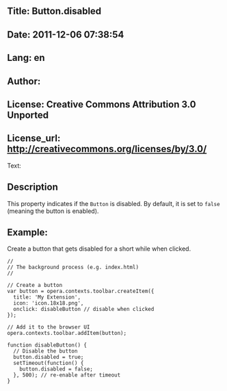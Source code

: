 Title: Button.disabled
----
Date: 2011-12-06 07:38:54
----
Lang: en
----
Author: 
----
License: Creative Commons Attribution 3.0 Unported
----
License_url: http://creativecommons.org/licenses/by/3.0/
----
Text:

<h2>Description</h2>

<p>This property indicates if the <code>Button</code> is disabled. By default, it is set to <code>false</code> (meaning the button is enabled).</p>

<h2>Example:</h2>

<p>Create a button that gets disabled for a short while when clicked.</p>

<pre><code>//
// The background process (e.g. index.html)
//

// Create a button
var button = opera.contexts.toolbar.createItem({
  title: &#39;My Extension&#39;,
  icon: &#39;icon.18x18.png&#39;,
  onclick: disableButton // disable when clicked
});

// Add it to the browser UI
opera.contexts.toolbar.addItem(button);

function disableButton() {
  // Disable the button
  button.disabled = true;
  setTimeout(function() {
    button.disabled = false;
  }, 500); // re-enable after timeout
}</code></pre>


